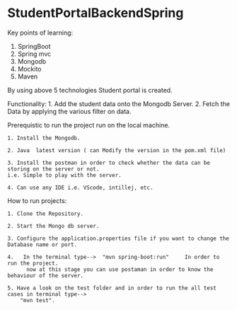 # StudentPortalBackendSpring

Key points of learning:

1. SpringBoot
2. Spring mvc
3. Mongodb
4. Mockito
5. Maven

By using above 5 technologies Student portal is created. 

Functionality:
					1. Add the student data onto the Mongodb Server.
					2. Fetch the Data by applying the various filter on data.
		

Prerequistic to run the project run on the local machine.

	1. Install the Mongodb.
	
	2. Java  latest version ( can Modify the version in the pom.xml file)
	
	3. Install the postman in order to check whether the data can be storing on the server or not.
	i.e. Simple to play with the server.
	
	4. Can use any IDE i.e. VScode, intillej, etc.
	
		
How to run projects:

	1. Clone the Repository.
	
	2. Start the Mongo db server. 
	
	3. Configure the application.properties file if you want to change the Database name or port.
	
	4.   In the terminal type-->  "mvn spring-boot:run"     In order to run the project.
		  now at this stage you can use postaman in order to know the behaviour of the server.
	
	5. Have a look on the test folder and in order to run the all test cases in terminal type-->
	    "mvn test".
